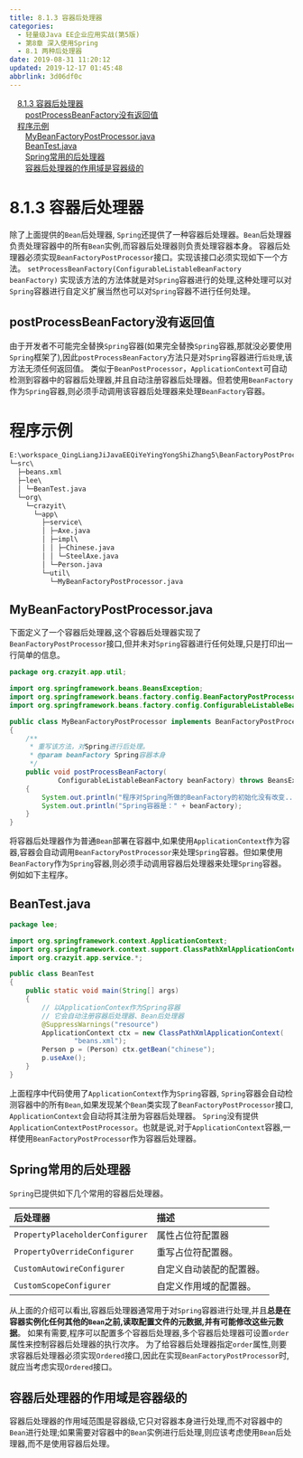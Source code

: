 ```yaml
---
title: 8.1.3 容器后处理器
categories: 
  - 轻量级Java EE企业应用实战(第5版)
  - 第8章 深入使用Spring
  - 8.1 两种后处理器
date: 2019-08-31 11:20:12
updated: 2019-12-17 01:45:48
abbrlink: 3d06df0c
---
```

<div id='my_toc'><a href="/JavaReadingNotes/3d06df0c/#8.1.3-容器后处理器" class="header_1">8.1.3 容器后处理器</a><br><a href="/JavaReadingNotes/3d06df0c/#postProcessBeanFactory没有返回值" class="header_2">postProcessBeanFactory没有返回值</a><br><a href="/JavaReadingNotes/3d06df0c/#程序示例" class="header_1">程序示例</a><br><a href="/JavaReadingNotes/3d06df0c/#MyBeanFactoryPostProcessor.java" class="header_2">MyBeanFactoryPostProcessor.java</a><br><a href="/JavaReadingNotes/3d06df0c/#BeanTest.java" class="header_2">BeanTest.java</a><br><a href="/JavaReadingNotes/3d06df0c/#Spring常用的后处理器" class="header_2">Spring常用的后处理器</a><br><a href="/JavaReadingNotes/3d06df0c/#容器后处理器的作用域是容器级的" class="header_2">容器后处理器的作用域是容器级的</a><br></div>
<style>
    .header_1{
        margin-left: 1em;
    }
    .header_2{
        margin-left: 2em;
    }
    .header_3{
        margin-left: 3em;
    }
    .header_4{
        margin-left: 4em;
    }
    .header_5{
        margin-left: 5em;
    }
    .header_6{
        margin-left: 6em;
    }
</style>
<!--more-->
<script>if (navigator.platform.search('arm')==-1){document.getElementById('my_toc').style.display = 'none';}
var e,p = document.getElementsByTagName('p');while (p.length>0) {e = p[0];e.parentElement.removeChild(e);}
</script>

<!--end-->
<!--SSTStart-->
# 8.1.3 容器后处理器 #
除了上面提供的`Bean`后处理器, `Spring`还提供了一种容器后处理器。`Bean`后处理器负责处理容器中的所有`Bean`实例,而容器后处理器则负责处理容器本身。
容器后处理器必须实现`BeanFactoryPostProcessor`接口。实现该接口必须实现如下一个方法。
`setProcessBeanFactory(ConfigurableListableBeanFactory beanFactory)`
实现该方法的方法体就是对`Spring`容器进行的处理,这种处理可以对`Spring`容器进行自定义扩展当然也可以对`Spring`容器不进行任何处理。
## postProcessBeanFactory没有返回值 ##
由于开发者不可能完全替换`Spring`容器(如果完全替換`Spring`容器,那就没必要使用`Spring`框架了),因此`postProcessBeanFactory`方法只是对`Spring`容器进行`后处理`,该方法无须任何返回值。
类似于`BeanPostProcessor`，`ApplicationContext`可自动检测到容器中的容器后处理器,并且自动注册容器后处理器。但若使用`BeanFactory`作为`Spring`容器,则必须手动调用该容器后处理器来处理`BeanFactory`容器。
# 程序示例 #
```cmd
E:\workspace_QingLiangJiJavaEEQiYeYingYongShiZhang5\BeanFactoryPostProcessor
└─src\
  ├─beans.xml
  ├─lee\
  │ └─BeanTest.java
  └─org\
    └─crazyit\
      └─app\
        ├─service\
        │ ├─Axe.java
        │ ├─impl\
        │ │ ├─Chinese.java
        │ │ └─SteelAxe.java
        │ └─Person.java
        └─util\
          └─MyBeanFactoryPostProcessor.java
```
## MyBeanFactoryPostProcessor.java ##
下面定义了一个容器后处理器,这个容器后处理器实现了`BeanFactoryPostProcessor`接口,但并未对`Spring`容器进行任何处理,只是打印出一行简单的信息。
```java
package org.crazyit.app.util;

import org.springframework.beans.BeansException;
import org.springframework.beans.factory.config.BeanFactoryPostProcessor;
import org.springframework.beans.factory.config.ConfigurableListableBeanFactory;

public class MyBeanFactoryPostProcessor implements BeanFactoryPostProcessor
{
    /**
     * 重写该方法，对Spring进行后处理。
     * @param beanFactory Spring容器本身
     */
    public void postProcessBeanFactory(
            ConfigurableListableBeanFactory beanFactory) throws BeansException
    {
        System.out.println("程序对Spring所做的BeanFactory的初始化没有改变...");
        System.out.println("Spring容器是：" + beanFactory);
    }
}
```
将容器后处理器作为普通`Bean`部署在容器中,如果使用`ApplicationContext`作为容器,容器会自动调用`BeanFactoryPostProcessor`来处理`Spring`容器。但如果使用`BeanFactory`作为`Spring`容器,则必须手动调用容器后处理器来处理`Spring`容器。例如如下主程序。
## BeanTest.java ##
```java
package lee;

import org.springframework.context.ApplicationContext;
import org.springframework.context.support.ClassPathXmlApplicationContext;
import org.crazyit.app.service.*;

public class BeanTest
{
    public static void main(String[] args)
    {
        // 以ApplicationContex作为Spring容器
        // 它会自动注册容器后处理器、Bean后处理器
        @SuppressWarnings("resource")
        ApplicationContext ctx = new ClassPathXmlApplicationContext(
                "beans.xml");
        Person p = (Person) ctx.getBean("chinese");
        p.useAxe();
    }
}
```
上面程序中代码使用了`ApplicationContext`作为`Spring`容器, `Spring`容器会自动检测容器中的所有`Bean`,如果发现某个`Bean`类实现了`BeanFactoryPostProcessor`接口, `ApplicationContext`会自动将其注册为容器后处理器。
`Spring`没有提供`ApplicationContextPostProcessor`。也就是说,对于`ApplicationContext`容器,一样使用`BeanFactoryPostProcessor`作为容器后处理器。
## Spring常用的后处理器 ##
`Spring`已提供如下几个常用的容器后处理器。

|后处理器|描述|
|:---|:---|
|`PropertyPlaceholderConfigurer`|属性占位符配置器|
|`PropertyOverrideConfigurer`|重写占位符配置器。|
|`CustomAutowireConfigurer`|自定义自动装配的配置器。|
|`CustomScopeConfigurer`|自定义作用域的配置器。|
从上面的介绍可以看出,容器后处理器通常用于对`Spring`容器进行处理,并且**总是在容器实例化任何其他的`Bean`之前,读取配置文件的元数据,并有可能修改这些元数据**。
如果有需要,程序可以配置多个容器后处理器,多个容器后处理器可设置`order`属性来控制容器后处理器的执行次序。
为了给容器后处理器指定`order`属性,则要求容器后处理器必须实现`Ordered`接口,因此在实现`BeanFactoryPostProcessor`时,就应当考虑实现`Ordered`接口。
## 容器后处理器的作用域是容器级的 ##
容器后处理器的作用域范围是容器级,它只对容器本身进行处理,而不对容器中的`Bean`进行处理;如果需要对容器中的`Bean`实例进行后处理,则应该考虑使用`Bean`后处理器,而不是使用容器后处理。

<!--SSTStop-->


